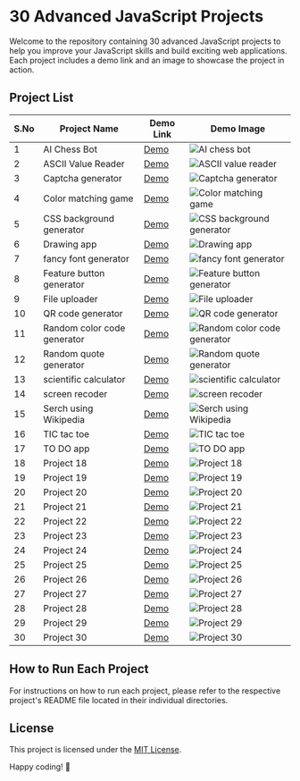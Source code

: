 # 30 Advanced JavaScript Projects

Welcome to the repository containing 30 advanced JavaScript projects to help you improve your JavaScript skills and build exciting web applications. Each project includes a demo link and an image to showcase the project in action.

## Project List

| S.No | Project Name          | Demo Link                                     | Demo Image                                    |
|------|-----------------------|-----------------------------------------------|-----------------------------------------------|
| 1    | AI Chess Bot          | [Demo](https://gafoor.netlify.app/projects/all/30%20adv%20javascript/assets/projects/ai%20chess%20game%20for%20beginners/home)                   | ![AI chess bot](https://github.com/abdul-1432/30_Adv_JS_Projects/assets/124916666/959bbe5e-0b34-4afc-96dd-93da026badb7) |
| 2    | ASCII Value Reader    | [Demo](https://gafoor.netlify.app/projects/all/30%20adv%20javascript/assets/projects/selected%20key%20ascii%20number/home)                   | ![ASCII value reader](https://github.com/abdul-1432/30_Adv_JS_Projects/assets/124916666/c28445b1-aaa2-4261-b113-99a7b1c4cb2a)|
| 3    | Captcha generator     | [Demo](https://gafoor.netlify.app/projects/all/30%20adv%20javascript/assets/projects/random%20captcha%20generator/home)                   | ![Captcha generator](https://github.com/abdul-1432/30_Adv_JS_Projects/assets/124916666/4039ad2a-e173-4eb7-a3a7-20a96d190e6f)|
| 4    | Color matching game   | [Demo](https://gafoor.netlify.app/projects/all/30%20adv%20javascript/assets/projects/colour%20matching%20game/home)                   | ![Color matching game](https://github.com/abdul-1432/30_Adv_JS_Projects/assets/124916666/226a1ba7-1e23-4047-bd6b-46135e5d152e)|
| 5    | CSS background generator| [Demo](https://gafoor.netlify.app/projects/all/30%20adv%20javascript/assets/projects/css%20background%20generator/home)                 | ![CSS background generator](https://github.com/abdul-1432/30_Adv_JS_Projects/assets/124916666/2883417d-0475-4cfd-8311-6e2e237d4539)|
| 6    | Drawing app           | [Demo](https://gafoor.netlify.app/projects/all/30%20adv%20javascript/assets/projects/drawing%20app/home)                   | ![Drawing app](https://github.com/abdul-1432/30_Adv_JS_Projects/assets/124916666/e2a540e5-e881-4a42-aae3-74d2d59532d4)|
| 7    | fancy font generator  | [Demo](https://gafoor.netlify.app/projects/all/30%20adv%20javascript/assets/projects/fontstyler/home)                   | ![fancy font generator](https://github.com/abdul-1432/30_Adv_JS_Projects/assets/124916666/a138932b-9732-4aed-b9b3-96f0a2a54f6a)|
| 8    | Feature button generator| [Demo](https://gafoor.netlify.app/projects/all/30%20adv%20javascript/assets/projects/featured%20button%20generator/home)                 | ![Feature button generator](https://github.com/abdul-1432/30_Adv_JS_Projects/assets/124916666/74ea15a1-88e6-45d9-9422-008c272e0846)|
| 9    | File uploader         | [Demo](https://gafoor.netlify.app/projects/all/30%20adv%20javascript/assets/projects/file%20uploader/home)                   | ![File uploader](https://github.com/abdul-1432/30_Adv_JS_Projects/assets/124916666/98af70f7-06f2-484d-b892-c6a482aca625)|
| 10   | QR code generator     | [Demo](https://gafoor.netlify.app/projects/all/30%20adv%20javascript/assets/projects/qr%20code%20generator/home)                  | ![QR code generator](https://github.com/abdul-1432/30_Adv_JS_Projects/assets/124916666/4abf8749-2ffc-463e-ba51-be96d520dde5)|
| 11   | Random color code generator| [Demo](https://gafoor.netlify.app/projects/all/30%20adv%20javascript/assets/projects/random%20color%20code%20generator/home)             | ![Random color code generator](https://github.com/abdul-1432/30_Adv_JS_Projects/assets/124916666/6762925b-a959-4aac-a71b-3871d8fbb77a)|
| 12   | Random quote generator| [Demo](https://gafoor.netlify.app/projects/all/30%20adv%20javascript/assets/projects/random%20quote%20generator/home)                  | ![Random quote generator](https://github.com/abdul-1432/30_Adv_JS_Projects/assets/124916666/5513f00e-5788-4a47-92b7-1f4bd1261969)|
| 13   | scientific calculator | [Demo](https://gafoor.netlify.app/projects/all/30%20adv%20javascript/assets/projects/scientific%20calculator/home)                  | ![scientific calculator](https://github.com/abdul-1432/30_Adv_JS_Projects/assets/124916666/c653e6e5-4bca-4534-ba1c-2b96a358d7e1)|
| 14   | screen recoder        | [Demo](https://gafoor.netlify.app/projects/all/30%20adv%20javascript/assets/projects/screen%20recoder%20app/home)                  | ![screen recoder](https://github.com/abdul-1432/30_Adv_JS_Projects/assets/124916666/b0b638ea-22a0-415d-851d-e609d9ff75e0)|
| 15   | Serch using Wikipedia | [Demo](https://gafoor.netlify.app/projects/all/30%20adv%20javascript/assets/projects/serching%20using%20wikipedia/home)                  | ![Serch using Wikipedia](https://github.com/abdul-1432/30_Adv_JS_Projects/assets/124916666/7f25781a-6c76-42b9-a448-549045082a50)|
| 16   | TIC tac toe           | [Demo](https://gafoor.netlify.app/projects/all/30%20adv%20javascript/assets/projects/tic%20tac%20toe%20game/home)                  | ![TIC tac toe ](https://github.com/abdul-1432/30_Adv_JS_Projects/assets/124916666/75111d5b-abfb-4359-b00c-07b4d4602e8b)|
| 17   | TO DO app             | [Demo](https://gafoor.netlify.app/projects/all/30%20adv%20javascript/assets/projects/todo%20app/home)                  | ![TO DO app](https://github.com/abdul-1432/30_Adv_JS_Projects/assets/124916666/e36f46a9-8422-466f-b9bd-a0ee564ff924)|
| 18   | Project 18            | [Demo](https://gafoor.netlify.app/projects/all/30%20adv%20javascript/assets/projects/currency%20converter/home)                  | ![Project 18](https://i.ibb.co/Zh0m0SN/currency-conveter.png)       |
| 19   | Project 19            | [Demo](https://gafoor.netlify.app/projects/all/30%20adv%20javascript/assets/projects/gaming%20landing%20page/)                  | ![Project 19](https://i.ibb.co/PGwMcjX/gaming.png)       |
| 20   | Project 20            | [Demo](https://gafoor.netlify.app/projects/all/30%20adv%20javascript/assets/projects/light%20house%20builder/home)                  | ![Project 20](https://i.ibb.co/xfVjntY/light-house-builder.png)       |
| 21   | Project 21            | [Demo](project21-demo-link)                  | ![Project 21](https://i.ibb.co/KLgsdG6/movie-rating-app.png)       |
| 22   | Project 22            | [Demo](project22-demo-link)                  | ![Project 22](https://i.ibb.co/mG1rhHm/passwors-generator.png)       |
| 23   | Project 23            | [Demo](project23-demo-link)                  | ![Project 23](https://i.ibb.co/thHJfNH/speach-to-text-convert.png)       |
| 24   | Project 24            | [Demo](project24-demo-link)                  | ![Project 24](https://i.ibb.co/mNnYWvC/weather-app.png)       |
| 25   | Project 25            | [Demo](project25-demo-link)                  | ![Project 25](https://i.ibb.co/1fkQwdQ/emoge-art-generator.png)       |
| 26   | Project 26            | [Demo](project26-demo-link)                  | ![Project 26](https://i.ibb.co/pR9r3HP/notepad-app.png)       |
| 27   | Project 27            | [Demo](project27-demo-link)                  | ![Project 27](https://i.ibb.co/sPpdR36/stick-hero.png)       |
| 28   | Project 28            | [Demo](project28-demo-link)                  | ![Project 28](https://i.ibb.co/0t4mqdk/key-coder.png)       |
| 29   | Project 29            | [Demo](project29-demo-link)                  | ![Project 29](https://i.ibb.co/WDVhb7D/text-to-speach-conveter.png)       |
| 30   | Project 30            | [Demo](project30-demo-link)                  | ![Project 30](https://i.ibb.co/z4Q0YRJ/github-user-serch.png)       |

## How to Run Each Project

For instructions on how to run each project, please refer to the respective project's README file located in their individual directories.

## License

This project is licensed under the [MIT License](LICENSE.md).

Happy coding! 🚀

